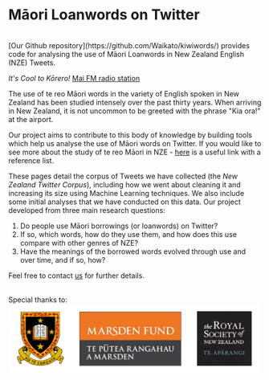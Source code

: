 # Māori Loanwords on Twitter
<br>
[Our Github repository](https://github.com/Waikato/kiwiwords/) provides code for analysing the use of Māori Loanwords in New Zealand English (NZE) Tweets.

*It's Cool to Kōrero!* [Mai FM radio station](https://www.nzonscreen.com/title/mai-fm-cool-to-korero-1999)

The use of te reo Māori words in the variety of English spoken in New Zealand has been studied intensely over the past thirty years. When arriving in New Zealand, it is not uncommon to be greeted with the phrase "Kia ora!" at the airport.

Our project aims to contribute to this body of knowledge by building tools which help us analyse the use of Māori words on Twitter. If you would like to see more about the study of te reo Māori in NZE - [here](https://www.calude.net/andreea/MaoriLoans.html) is a useful link with a reference list. 

These pages detail the corpus of Tweets we have collected (the <i>New Zealand Twitter Corpus</i>), including how we went about cleaning it and increasing its size using Machine Learning techniques. We also include some initial analyses that we have conducted on this data. Our project developed from three main research questions:<br>

1. Do people use Māori borrowings (or loanwords) on Twitter?
2. If so, which words, how do they use them, and how does this use compare with other genres of NZE?
3. Have the meanings of the borrowed words evolved through use and over time, and if so, how? 

Feel free to contact [us](https://waikato.github.io/kiwiwords/team/) for further details.

<br>
Special thanks to: <br>
<img src="pics/logos.png" alt="The University of Waikato, Marsden Fund, Royal Society of New Zealand" width="600"/>
